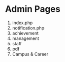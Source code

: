 # Admin Pages

1. index.php
2. notification.php
3. achievement
4. management
5. staff
6. pdf
7. Campus & Career
